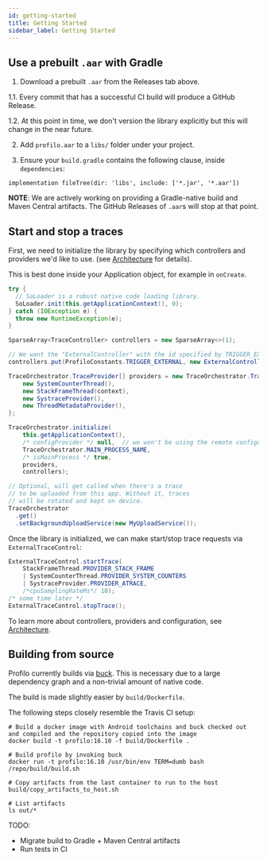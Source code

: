 ```yaml
---
id: getting-started
title: Getting Started
sidebar_label: Getting Started
---
```


## Use a prebuilt `.aar` with Gradle

1. Download a prebuilt `.aar` from the Releases tab above.

  1.1. Every commit that has a successful CI build will produce a GitHub Release.

  1.2. At this point in time, we don't version the library explicitly but this will change in the near future.

2. Add `profilo.aar` to a `libs/` folder under your project.

3. Ensure your `build.gradle` contains the following clause, inside `dependencies`:

```
implementation fileTree(dir: 'libs', include: ['*.jar', '*.aar'])
```

**NOTE**: We are actively working on providing a Gradle-native build and Maven Central artifacts. The GitHub Releases of `.aar`s will stop at that point.

## Start and stop a traces

First, we need to initialize the library by specifying which controllers and providers we'd like to use. (see [Architecture](architecture.md) for details).

This is best done inside your Application object, for example in `onCreate`.

```java
try {
  // SoLoader is a robust native code loading library.
  SoLoader.init(this.getApplicationContext(), 0);
} catch (IOException e) {
  throw new RuntimeException(e);
}

SparseArray<TraceController> controllers = new SparseArray<>(1);

// We want the "ExternalController" with the id specified by TRIGGER_EXTERNAL.
controllers.put(ProfiloConstants.TRIGGER_EXTERNAL, new ExternalController());

TraceOrchestrator.TraceProvider[] providers = new TraceOrchestrator.TraceProvider[] {
    new SystemCounterThread(),
    new StackFrameThread(context),
    new SystraceProvider(),
    new ThreadMetadataProvider(),
};

TraceOrchestrator.initialize(
    this.getApplicationContext(),
    /* configProvider */ null,  // we won't be using the remote configurability in this example
    TraceOrchestrator.MAIN_PROCESS_NAME,
    /* isMainProcess */ true,
    providers,
    controllers);

// Optional, will get called when there's a trace
// to be uploaded from this app. Without it, traces
// will be rotated and kept on device.
TraceOrchestrator
  .get()
  .setBackgroundUploadService(new MyUploadService());
```

Once the library is initialized, we can make start/stop trace requests via `ExternalTraceControl`:

```java
ExternalTraceControl.startTrace(
    StackFrameThread.PROVIDER_STACK_FRAME
    | SystemCounterThread.PROVIDER_SYSTEM_COUNTERS
    | SystraceProvider.PROVIDER_ATRACE,
    /*cpuSamplingRateMs*/ 10);
/* some time later */
ExternalTraceControl.stopTrace();
```

To learn more about controllers, providers and configuration, see [Architecture](architecture.md).

## Building from source
Profilo currently builds via [buck](https://buckbuild.com). This is necessary due to a large dependency graph and a non-trivial amount of native code.

The build is made slightly easier by `build/Dockerfile`.

The following steps closely resemble the Travis CI setup:

```
# Build a docker image with Android toolchains and buck checked out and compiled and the repository copied into the image
docker build -t profilo:16.10 -f build/Dockerfile .

# Build profilo by invoking buck
docker run -t profilo:16.10 /usr/bin/env TERM=dumb bash /repo/build/build.sh

# Copy artifacts from the last container to run to the host
build/copy_artifacts_to_host.sh

# List artifacts
ls out/*
```

TODO:
* Migrate build to Gradle + Maven Central artifacts
* Run tests in CI
